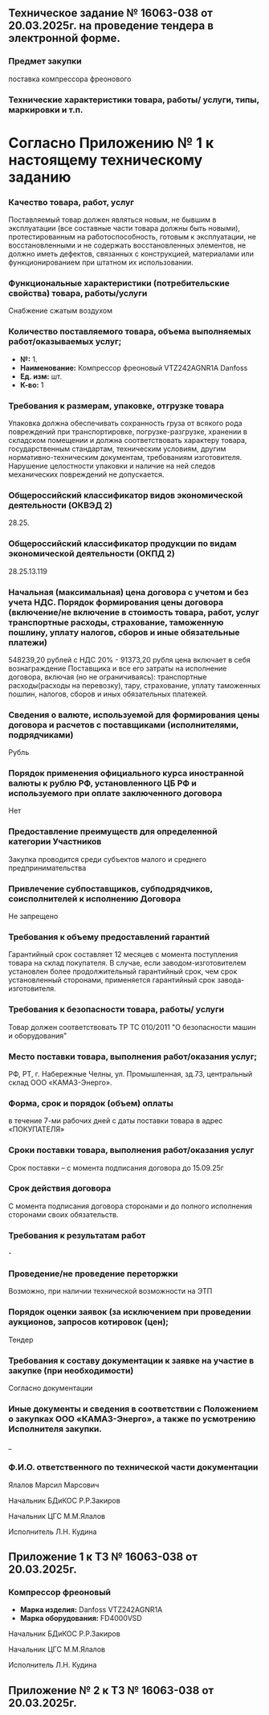 ## **Техническое задание № 16063-038 от 20.03.2025г. на проведение тендера в электронной форме.**

### Предмет закупки

поставка компрессора фреонового

### Технические характеристики товара, работы/ услуги, типы, маркировки и т.п.

# Согласно Приложению № 1 к настоящему техническому заданию

### Качество товара, работ, услуг

Поставляемый товар должен являться новым, не бывшим в эксплуатации (все составные части товара должны быть новыми), протестированным на работоспособность, готовым к эксплуатации, не восстановленными и не содержать восстановленных элементов, не должно иметь дефектов, связанных с конструкцией, материалами или функционированием при штатном их использовании.

### Функциональные характеристики (потребительские свойства) товара, работы/услуги

Снабжение сжатым воздухом

### Количество поставляемого товара, объема выполняемых работ/оказываемых услуг;

*   **№:** 1.
*   **Наименование:** Компрессор фреоновый VTZ242AGNR1A Danfoss
*   **Ед. изм:** шт.
*   **К-во:** 1

### Требования к размерам, упаковке, отгрузке товара

Упаковка должна обеспечивать сохранность груза от всякого рода повреждений при транспортировке, погрузке-разгрузке, хранении в складском помещении и должна соответствовать характеру товара, государственным стандартам, техническим условиям, другим нормативно-техническим документам, требованиям изготовителя. Нарушение целостности упаковки и наличие на ней следов механических повреждений не допускается.

### Общероссийский классификатор видов экономической деятельности (ОКВЭД 2)

28.25.

### Общероссийский классификатор продукции по видам экономической деятельности (ОКПД 2)

28.25.13.119

### Начальная (максимальная) цена договора с учетом и без учета НДС. Порядок формирования цены договора (включение/не включение в стоимость товара, работ, услуг транспортные расходы, страхование, таможенную пошлину, уплату налогов, сборов и иные обязательные платежи)

548239,20 рублей с НДС 20% - 91373,20 рубля цена включает в себя вознаграждение Поставщика и все его затраты на исполнение договора, включая (но не ограничиваясь): транспортные расходы(расходы на перевозку), тару, страхование, уплату таможенных пошлин, налогов, сборов и иных обязательных платежей.

### Сведения о валюте, используемой для формирования цены договора и расчетов с поставщиками (исполнителями, подрядчиками)

Рубль

### Порядок применения официального курса иностранной валюты к рублю РФ, установленного ЦБ РФ и используемого при оплате заключенного договора

Нет

### Предоставление преимуществ для определенной категории Участников

Закупка проводится среди субъектов малого и среднего предпринимательства

### Привлечение субпоставщиков, субподрядчиков, соисполнителей к исполнению Договора

Не запрещено

### Требования к объему предоставлений гарантий

Гарантийный срок составляет 12 месяцев с момента поступления товара на склад покупателя. В случае, если заводом-изготовителем установлен более продолжительный гарантийный срок, чем срок установленный сторонами, применяется гарантийный срок завода-изготовителя.

### Требования к безопасности товара, работы/ услуги

Товар должен соответствовать ТР ТС 010/2011 "О безопасности машин и оборудования"

### Место поставки товара, выполнения работ/оказания услуг;

РФ, РТ, г. Набережные Челны, ул. Промышленная, зд.73, центральный склад ООО «КАМАЗ-Энерго».

### Форма, срок и порядок (объем) оплаты

в течение 7-ми рабочих дней с даты поставки товара в адрес «ПОКУПАТЕЛЯ»

### Сроки поставки товара, выполнения работ/оказания услуг

Срок поставки – с момента подписания договора до 15.09.25г

### Срок действия договора

С момента подписания договора сторонами и до полного исполнения сторонами своих обязательств.

### Требования к результатам работ

\-

### Проведение/не проведение переторжки

Возможно, при наличии технической возможности на ЭТП

### Порядок оценки заявок (за исключением при проведении аукционов, запросов котировок (цен);

Тендер

### Требования к составу документации к заявке на участие в закупке (при необходимости)

Согласно документации

### Иные документы и сведения в соответствии с Положением о закупках ООО «КАМАЗ-Энерго», а также по усмотрению Исполнителя закупки.

_

### Ф.И.О. ответственного по технической части документации

Ялалов Марсил Марсович

Начальник БДиКОС Р.Р.Закиров

Начальник ЦГС М.М.Ялалов

Исполнитель Л.Н. Кудина

## Приложение 1 к ТЗ № **16063-038 от 20.03.2025г.**

### Компрессор фреоновый

*   **Марка изделия:** Danfoss VTZ242AGNR1A
*   **Марка оборудования:** FD4000VSD

Начальник БДиКОС Р.Р.Закиров

Начальник ЦГС М.М.Ялалов

Исполнитель Л.Н. Кудина

## Приложение № 2 к ТЗ № **16063-038 от 20.03.2025г.**